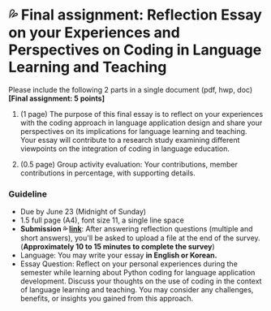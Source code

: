 # 💦 Final assignment: Reflection Essay on your Experiences and Perspectives on Coding in Language Learning and Teaching

Please include the following 2 parts in a single document (pdf, hwp, doc) **[Final assignment: 5 points]**

1. (1 page) The purpose of this final essay is to reflect on your experiences with the coding approach in language application design and share your perspectives on its implications for language learning and teaching. Your essay will contribute to a research study examining different viewpoints on the integration of coding in language education.

2. (0.5 page) Group activity evaluation: Your contributions, member contributions in percentage, with supporting details.

### Guideline

+ Due by June 23 (Midnight of Sunday)
+ 1.5 full page (A4), font size 11, a single line space
+ **Submission 💦 [link](https://forms.gle/XsgJjek7ucQMwBTt6)**: After answering reflection questions (multiple and short answers), you'll be asked to upload a file at the end of the survey. (**Approximately 10 to 15 minutes to complete the survey**)
+ Language: You may write your essay **in English or Korean.**
+ Essay Question: Reflect on your personal experiences during the semester while learning about Python coding for language application development. Discuss your thoughts on the use of coding in the context of language learning and teaching. You may consider any challenges, benefits, or insights you gained from this approach.
